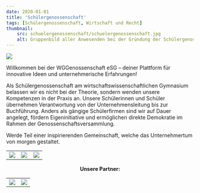 ```yaml
---
date: 2020-01-01
title: 'Schülergenossenschaft'
tags: [Schülergenossenschaft, Wirtschaft und Recht]
thumbnail: 
    src: schuelergenossenschaft/schuelergenossenschaft.jpg
    alt: Gruppenbild aller Anwesenden bei der Gründung der Schülergenossenschaft.
---
```

<a href ="https://www.instagram.com/wgg_enossenschaft/" target = "_blank">
<img src = "/images/schuelergenossenschaft/WGGenossenschaftlogo.png" format ="png"></img></a>

Willkommen bei der WGGenossenschaft eSG – deiner Plattform für innovative Ideen und unternehmerische Erfahrungen!

Als Schülergenossenschaft am wirtschaftswissenschaftlichen Gymnasium belassen wir es nicht bei der Theorie, sondern wenden unsere Kompetenzen in der Praxis an. Unsere Schülerinnen und Schüler übernehmen Verantwortung von der Unternehmensleitung bis zur Buchführung. Anders als gängige Schülerfirmen sind wir auf Dauer angelegt, fördern Eigeninitiative und ermöglichen direkte Demokratie im Rahmen der Genossenschaftsversammlung.

Werde Teil einer inspirierenden Gemeinschaft, welche das Unternehmertum von morgen gestaltet.

<table style="width:100%; text-align:center">
<tr>
<td style = "width:33%"><a href ="/tag/Schülergenossenschaft"><img src = "/images/schuelergenossenschaft/PikAktuelles.png" format="png"></img></a></td>
<td style = "width:33%"><a href ="/documents/genossenschaft/antragbeitritt.pdf" target = "_blank"><img src = "/images/schuelergenossenschaft/PikBeitrittsantrag.png" format="png"></img></a></td>
<td style = "width:33%"><a href ="abteilungen"><img src = "/images/schuelergenossenschaft/PikAbteilungen.png" format="png"></img></a></td>
</tr>
</table>

<p style = "text-align: center">
<strong>Unsere Partner:</strong>
<table style="width:100%">
<tr>
<td style = "width:50%"><img src = "/images/schuelergenossenschaft/jurenergie.png" format="png"></img></td>
<td style = "width:50%"><img src = "/images/schuelergenossenschaft/raiffeisen.png" format="png"></img></td>
</tr>
</table>


</p>
